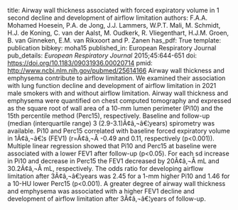 title: Airway wall thickness associated with forced expiratory volume in 1 second decline and development of airflow limitation
authors: F.A.A. Mohamed Hoesein, P.A. de Jong, J.J. Lammers, W.P.T. Mali, M. Schmidt, H.J. de Koning, C. van der Aalst, M. Oudkerk, R. Vliegenthart, H.J.M. Groen, B. van Ginneken, E.M. van Rikxoort and P. Zanen
has_pdf: True
template: publication
bibkey: moha15
published_in: European Respiratory Journal
pub_details: <i>European Respiratory Journal</i> 2015;45:644-651
doi: https://doi.org/10.1183/09031936.00020714
pmid: http://www.ncbi.nlm.nih.gov/pubmed/25614166
Airway wall thickness and emphysema contribute to airflow limitation. We examined their association with lung function decline and development of airflow limitation in 2021 male smokers with and without airflow limitation. Airway wall thickness and emphysema were quantified on chest computed tomography and expressed as the square root of wall area of a 10-mm lumen perimeter (Pi10) and the 15th percentile method (Perc15), respectively. Baseline and follow-up (median (interquartile range) 3 (2.9-3.1)Ã¢â‚¬â€¦years) spirometry was available. Pi10 and Perc15 correlated with baseline forced expiratory volume in 1Ã¢â‚¬â€¦s (FEV1) (r=Ã¢â‚¬Å -0.49 and 0.11, respectively (p<0.001)). Multiple linear regression showed that Pi10 and Perc15 at baseline were associated with a lower FEV1 after follow-up (p<0.05). For each sd increase in Pi10 and decrease in Perc15 the FEV1 decreased by 20Ã¢â‚¬Å mL and 30.2Ã¢â‚¬Å mL, respectively. The odds ratio for developing airflow limitation after 3Ã¢â‚¬â€¦years was 2.45 for a 1-mm higher Pi10 and 1.46 for a 10-HU lower Perc15 (p<0.001). A greater degree of airway wall thickness and emphysema was associated with a higher FEV1 decline and development of airflow limitation after 3Ã¢â‚¬â€¦years of follow-up.

